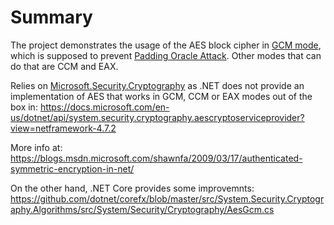 # Summary

The project demonstrates the usage of the AES block cipher in [GCM mode](https://en.wikipedia.org/wiki/Galois/Counter_Mode), which is supposed to prevent [Padding Oracle Attack](https://en.wikipedia.org/wiki/Padding_oracle_attack). Other modes that can do that are CCM and EAX.

Relies on [Microsoft.Security.Cryptography](https://www.nuget.org/packages/Security.Cryptography/) as .NET does not provide an implementation of AES that works in GCM, CCM or EAX modes out of the box in:
https://docs.microsoft.com/en-us/dotnet/api/system.security.cryptography.aescryptoserviceprovider?view=netframework-4.7.2

More info at: https://blogs.msdn.microsoft.com/shawnfa/2009/03/17/authenticated-symmetric-encryption-in-net/


On the other hand, .NET Core provides some improvemnts:
https://github.com/dotnet/corefx/blob/master/src/System.Security.Cryptography.Algorithms/src/System/Security/Cryptography/AesGcm.cs
